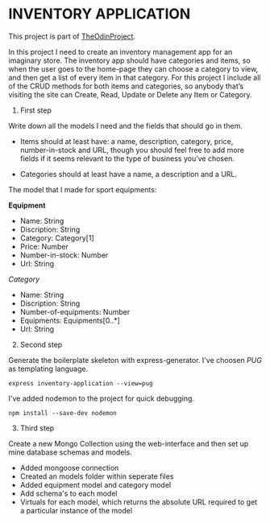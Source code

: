 # INVENTORY APPLICATION

This project is part of <a href='https://www.theodinproject.com/lessons/nodejs-inventory-application'>TheOdinProject</a>.

In this project I need to create an inventory management app for an imaginary store. The inventory app should have categories and items, so when the user goes to the home-page they can choose a category to view, and then get a list of every item in that category. For this project I include all of the CRUD methods for both items and categories, so anybody that’s visiting the site can Create, Read, Update or Delete any Item or Category.

1. First step

Write down all the models I need and the fields that should go in them.

- Items should at least have: a name, description, category, price, number-in-stock and URL, though you should feel free to add more fields if it seems relevant to the type of business you’ve chosen.

- Categories should at least have a name, a description and a URL.

The model that I made for sport equipments:

**Equipment**
- Name: String
- Discription: String
- Category: Category[1]
- Price: Number
- Number-in-stock: Number
- Url: String

*Category*
- Name: String
- Discription: String
- Number-of-equipments: Number
- Equipments: Equipments[0..*]
- Url: String

2. Second step

Generate the boilerplate skeleton with express-generator. I've choosen *PUG* as templating language.

```
express inventory-application --view=pug
```

I've added nodemon to the project for quick debugging.

```
npm install --save-dev nodemon
```

3. Third step

Create a new Mongo Collection using the web-interface and then set up mine database schemas and models.

- Added mongoose connection
- Created an models folder within seperate files
- Added equipment model and category model
- Add schema's to each model
- Virtuals for each model, which returns the absolute URL required to get a particular instance of the model
